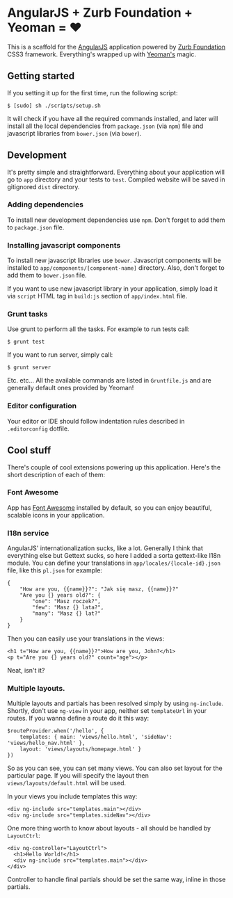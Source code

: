# AngularJS + Zurb Foundation + Yeoman = ♥

This is a scaffold for the [AngularJS](http://angularjs.org/) application powered 
by [Zurb Foundation](http://foundation.zurb.com/) CSS3 framework. Everything's 
wrapped up with [Yeoman's](http://yeoman.io/) magic.

## Getting started

If you setting it up for the first time, run the following script:

    $ [sudo] sh ./scripts/setup.sh
    
It will check if you have all the required commands installed, and later will 
install all the local dependencies from `package.json` (via `npm`) file and javascript
libraries from `bower.json` (via `bower`).

## Development

It's pretty simple and straightforward. Everything about your application will
go to `app` directory and your tests to `test`. Compiled website will be
saved in gitignored `dist` directory.

### Adding dependencies 

To install new development dependencies use `npm`. Don't forget to add them to
`package.json` file.

### Installing javascript components

To install new javascript libraries use `bower`. Javascript components will be
installed to `app/components/[component-name]` directory. Also, don't forget
to add them to `bower.json` file.

If you want to use new javascript library in your application, simply load it
via `script` HTML tag in `build:js` section of `app/index.html` file.

### Grunt tasks

Use grunt to perform all the tasks. For example to run tests call:

    $ grunt test

If you want to run server, simply call:

    $ grunt server

Etc. etc... All the available commands are listed in `Gruntfile.js` and 
are generally default ones provided by Yeoman!

### Editor configuration

Your editor or IDE should follow indentation rules described in `.editorconfig`
dotfile. 

## Cool stuff

There's couple of cool extensions powering up this application. Here's
the short description of each of them:

### Font Awesome

App has [Font Awesome](http://fortawesome.github.com/Font-Awesome/) installed by
default, so you can enjoy beautiful, scalable icons in your application.

### I18n service

AngularJS' internationalization sucks, like a lot. Generally I think that 
everything else but Gettext sucks, so here I added a sorta gettext-like I18n
module. You can define your translations in `app/locales/{locale-id}.json` file,
like this `pl.json` for example:

    {
        "How are you, {{name}}?": "Jak się masz, {{name}}?"
        "Are you {} years old?": {
            "one": "Masz roczek?",
            "few": "Masz {} lata?",
            "many": "Masz {} lat?"
        }
    }

Then you can easily use your translations in the views:

    <h1 t="How are you, {{name}}?">How are you, John?</h1>
    <p t="Are you {} years old?" count="age"></p>
    
Neat, isn't it?

### Multiple layouts.

Multiple layouts and partials has been resolved simply by using `ng-include`.
Shortly, don't use `ng-view` in your app, neither set `templateUrl` in your
routes. If you wanna define a route do it this way:
    
    $routeProvider.when('/hello', {
        templates: { main: 'views/hello.html', 'sideNav': 'views/hello_nav.html' },
        layout: 'views/layouts/homepage.html' }
    })
    
So as you can see, you can set many views. You can also set layout for the
particular page. If you will specify the layout then `views/layouts/default.html`
will be used.

In your views you include templates this way:

    <div ng-include src="templates.main"></div>
    <div ng-include src="templates.sideNav"></div>

One more thing worth to know about layouts - all should be handled by `LayoutCtrl`:

    <div ng-controller="LayoutCtrl">
      <h1>Hello World!</h1>
      <div ng-include src="templates.main"></div>
    </div>

Controller to handle final partials should be set the same way, inline in those
partials.
